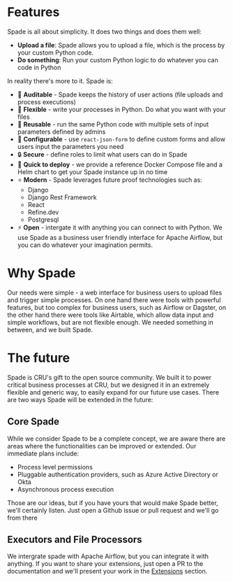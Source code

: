 # Features

Spade is all about simplicity. It does two things and does them well:

- **Upload a file**: Spade allows you to upload a file, which is the process by your custom Python code.
- **Do something**: Run your custom Python logic to do whatever you can code in Python

In reality there's more to it. Spade is:

- :scroll: **Auditable** - Spade keeps the history of user actions (file uploads and process executions)
- :muscle: **Flexible** - write your processes in Python. Do what you want with your files
- :page_with_curl: **Reusable** - run the same Python code with multiple sets of input parameters defined by admins
- :wrench: **Configurable** - use `react-json-form` to define custom forms and allow users input the parameters you need
- :lock: **Secure** - define roles to limit what users can do in Spade
- :rocket: **Quick to deploy** - we provide a reference Docker Compose file and a Helm chart to get your Spade instance up in no time
- :star: **Modern** - Spade leverages future proof technologies such as:
    * Django
    * Django Rest Framework
    * React
    * Refine.dev
    * Postgresql
- :zap: **Open** - intergate it with anything you can connect to with Python. We use Spade as a business user friendly 
  interface for Apache Airflow, but you can do whatever your imagination permits.

# Why Spade

Our needs were simple - a web interface for business users to upload files and trigger simple processes.
On one hand there were tools with powerful features, but too complex for business users, such as Airflow or Dagster,
on the other hand there were tools like Airtable, which allow data input and simple workflows, but are not flexible enough.
We needed something in between, and we built Spade.

# The future

Spade is CRU's gift to the open source community. We built it to power critical business processes at CRU,
but we designed it in an extremely flexible and generic way, to easily expand for our future use cases.
There are two ways Spade will be extended in the future:

## Core Spade

While we consider Spade to be a complete concept, we are aware there are areas where the functionalities can
be improved or extended. Our immediate plans include:

* Process level permissions
* Pluggable authentication providers, such as Azure Active Directory or Okta
* Asynchronous process execution

Those are our ideas, but if you have yours that would make Spade better, we'll certainly listen.
Just open a Github issue or pull request and we'll go from there

## Executors and File Processors

We intergrate spade with Apache Airflow, but you can integrate it with anything. If you want to share
your extensions, just open a PR to the documentation and we'll present your work in the
[Extensions](/extensions/intro) section.
